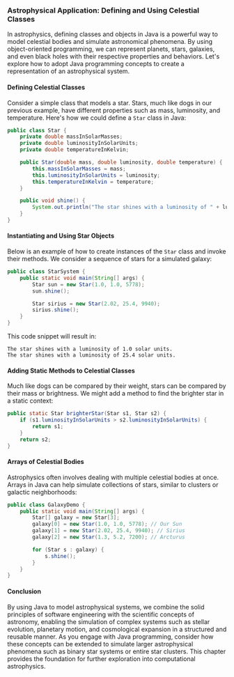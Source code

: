 ### Astrophysical Application: Defining and Using Celestial Classes

In astrophysics, defining classes and objects in Java is a powerful way to model celestial bodies and simulate astronomical phenomena. By using object-oriented programming, we can represent planets, stars, galaxies, and even black holes with their respective properties and behaviors. Let's explore how to adopt Java programming concepts to create a representation of an astrophysical system.

#### Defining Celestial Classes

Consider a simple class that models a star. Stars, much like dogs in our previous example, have different properties such as mass, luminosity, and temperature. Here's how we could define a `Star` class in Java:

```java
public class Star {
    private double massInSolarMasses;
    private double luminosityInSolarUnits;
    private double temperatureInKelvin;

    public Star(double mass, double luminosity, double temperature) {
        this.massInSolarMasses = mass;
        this.luminosityInSolarUnits = luminosity;
        this.temperatureInKelvin = temperature;
    }

    public void shine() {
        System.out.println("The star shines with a luminosity of " + luminosityInSolarUnits + " solar units.");
    }
}
```

#### Instantiating and Using Star Objects

Below is an example of how to create instances of the `Star` class and invoke their methods. We consider a sequence of stars for a simulated galaxy:

```java
public class StarSystem {
    public static void main(String[] args) {
        Star sun = new Star(1.0, 1.0, 5778);
        sun.shine();

        Star sirius = new Star(2.02, 25.4, 9940);
        sirius.shine();
    }
}
```

This code snippet will result in:

```
The star shines with a luminosity of 1.0 solar units.
The star shines with a luminosity of 25.4 solar units.
```

#### Adding Static Methods to Celestial Classes

Much like dogs can be compared by their weight, stars can be compared by their mass or brightness. We might add a method to find the brighter star in a static context:

```java
public static Star brighterStar(Star s1, Star s2) {
    if (s1.luminosityInSolarUnits > s2.luminosityInSolarUnits) {
        return s1;
    }
    return s2;
}
```

#### Arrays of Celestial Bodies

Astrophysics often involves dealing with multiple celestial bodies at once. Arrays in Java can help simulate collections of stars, similar to clusters or galactic neighborhoods:

```java
public class GalaxyDemo {
    public static void main(String[] args) {
        Star[] galaxy = new Star[3];
        galaxy[0] = new Star(1.0, 1.0, 5778); // Our Sun
        galaxy[1] = new Star(2.02, 25.4, 9940); // Sirius
        galaxy[2] = new Star(1.3, 5.2, 7200); // Arcturus

        for (Star s : galaxy) {
            s.shine();
        }
    }
}
```

#### Conclusion

By using Java to model astrophysical systems, we combine the solid principles of software engineering with the scientific concepts of astronomy, enabling the simulation of complex systems such as stellar evolution, planetary motion, and cosmological expansion in a structured and reusable manner. As you engage with Java programming, consider how these concepts can be extended to simulate larger astrophysical phenomena such as binary star systems or entire star clusters. This chapter provides the foundation for further exploration into computational astrophysics.